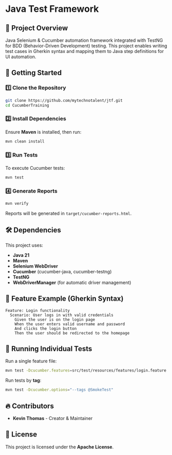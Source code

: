 # Java Test Framework

## 📌 Project Overview
Java Selenium & Cucumber automation framework integrated with TestNG for BDD (Behavior-Driven Development) testing. This project enables writing test cases in Gherkin syntax and mapping them to Java step definitions for UI automation.

## 🚀 Getting Started

### 1️⃣ Clone the Repository
```bash
git clone https://github.com/mytechnotalent/jtf.git
cd CucumberTraining
```
### 2️⃣ Install Dependencies
Ensure **Maven** is installed, then run:
```bash
mvn clean install
```
### 3️⃣ Run Tests
To execute Cucumber tests:
```bash
mvn test
```
### 4️⃣ Generate Reports
```bash
mvn verify
```
Reports will be generated in `target/cucumber-reports.html`.

## 🛠 Dependencies
This project uses:
- **Java 21**
- **Maven**
- **Selenium WebDriver**
- **Cucumber** (cucumber-java, cucumber-testng)
- **TestNG**
- **WebDriverManager** (for automatic driver management)

## 📌 Feature Example (Gherkin Syntax)
```cucumber
Feature: Login functionality
  Scenario: User logs in with valid credentials
    Given the user is on the login page
    When the user enters valid username and password
    And clicks the login button
    Then the user should be redirected to the homepage
```
## 📝 Running Individual Tests
Run a single feature file:
```bash
mvn test -Dcucumber.features=src/test/resources/features/login.feature
```
Run tests by **tag**:
```bash
mvn test -Dcucumber.options="--tags @SmokeTest"
```
## 🔥 Contributors
- **Kevin Thomas** - Creator & Maintainer

## 📜 License
This project is licensed under the **Apache License**.
